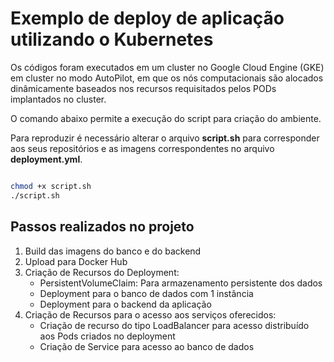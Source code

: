 # Exemplo de deploy de aplicação utilizando o Kubernetes

Os códigos foram executados em um cluster no Google Cloud Engine (GKE) em cluster no modo AutoPilot, em que os nós computacionais são alocados dinâmicamente baseados nos recursos requisitados pelos PODs implantados no cluster.

O comando abaixo permite a execução do script para criação do ambiente.

Para reproduzir é necessário alterar o arquivo **script.sh** para corresponder aos seus repositórios e as imagens correspondentes no arquivo **deployment.yml**.

``` bash

chmod +x script.sh
./script.sh
```

## Passos realizados no projeto

1. Build das imagens do banco e do backend
1. Upload para Docker Hub
2. Criação de Recursos do Deployment:
     * PersistentVolumeClaim: Para armazenamento persistente dos dados
     * Deployment para o banco de dados com 1 instância
     * Deployment para o backend da aplicação
1. Criação de Recursos para o acesso aos serviços oferecidos:
     * Criação de recurso do tipo LoadBalancer para acesso distribuído aos Pods criados no deployment
     * Criação de Service para acesso ao banco de dados    